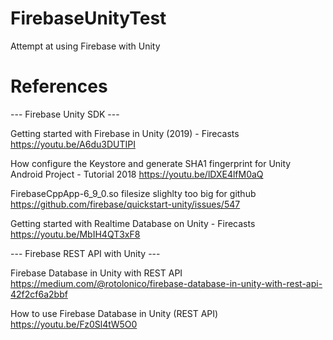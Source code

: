 # FirebaseUnityTest
Attempt at using Firebase with Unity

# References

--- Firebase Unity SDK ---

Getting started with Firebase in Unity (2019) - Firecasts
https://youtu.be/A6du3DUTIPI

How configure the Keystore and generate SHA1 fingerprint for Unity Android Project - Tutorial 2018
https://youtu.be/lDXE4lfM0aQ

FirebaseCppApp-6_9_0.so filesize slighlty too big for github
https://github.com/firebase/quickstart-unity/issues/547

Getting started with Realtime Database on Unity - Firecasts
https://youtu.be/MbIH4QT3xF8

--- Firebase REST API with Unity ---

Firebase Database in Unity with REST API
https://medium.com/@rotolonico/firebase-database-in-unity-with-rest-api-42f2cf6a2bbf

How to use Firebase Database in Unity (REST API)
https://youtu.be/Fz0Sl4tW5O0
